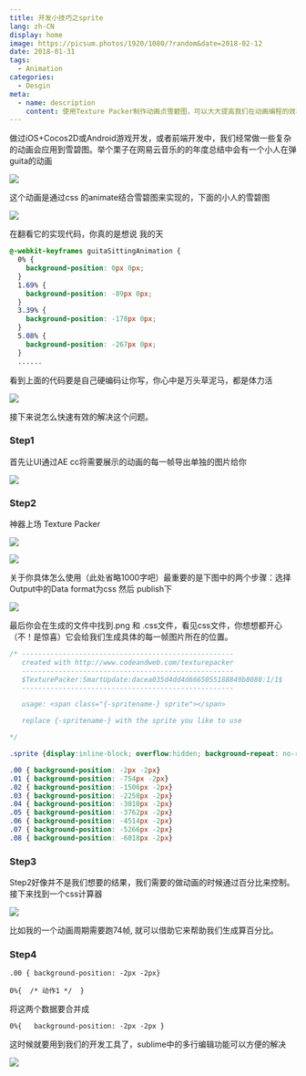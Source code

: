 ```yaml
---
title: 开发小技巧之sprite
lang: zh-CN
display: home
image: https://picsum.photos/1920/1080/?random&date=2018-02-12
date: 2018-01-31
tags:
  - Animation
categories:
  - Desgin
meta:
  - name: description
    content: 使用Texture Packer制作动画贞雪碧图，可以大大提高我们在动画编程的效率，
---
```

做过iOS+Cocos2D或Android游戏开发，或者前端开发中，我们经常做一些复杂的动画会应用到雪碧图。举个栗子在网易云音乐的的年度总结中会有一个小人在弹guita的动画

<!-- more -->
![](http://ww3.sinaimg.cn/large/006tNc79ly1g3bblrykj1j308v0fsmyg.jpg?style=centerme)

这个动画是通过css 的animate结合雪碧图来实现的，下面的小人的雪碧图

![](http://ww2.sinaimg.cn/large/006tNc79ly1g3bblj8wmkj31ie0a3dk0.jpg)

在翻看它的实现代码，你真的是想说 我的天

```css
@-webkit-keyframes guitaSittingAnimation {
  0% {
    background-position: 0px 0px;
  }
  1.69% {
    background-position: -89px 0px;
  }
  3.39% {
    background-position: -178px 0px;
  }
  5.08% {
    background-position: -267px 0px;
  }
  ......
```

看到上面的代码要是自己硬编码让你写，你心中是万头草泥马，都是体力活

![](http://ww2.sinaimg.cn/large/006tNc79ly1g3bbl8okxsj308c08cglz.jpg)

接下来说怎么快速有效的解决这个问题。

### Step1

首先让UI通过AE cc将需要展示的动画的每一帧导出单独的图片给你

![](http://ww3.sinaimg.cn/large/006tNc79ly1g3bbku0wpij30fj09jdgb.jpg)
### Step2

神器上场 Texture Packer

![](http://ww1.sinaimg.cn/large/006tNc79ly1g3bbm3csb2j3074074weo.jpg)

![](http://ww4.sinaimg.cn/large/006tNc79ly1g3bbmfks2uj30vk0nzgph.jpg)

关于你具体怎么使用（此处省略1000字吧）最重要的是下图中的两个步骤：选择Output中的Data format为css 然后 publish下

![](http://ww2.sinaimg.cn/large/006tNc79ly1g3bbmqt21uj30us0n7gqg.jpg)

最后你会在生成的文件中找到.png 和 .css文件，看见css文件，你想想都开心（不！是惊喜）它会给我们生成具体的每一帧图片所在的位置。

```css
/* ----------------------------------------------------
   created with http://www.codeandweb.com/texturepacker
   ----------------------------------------------------
   $TexturePacker:SmartUpdate:dacea035d4dd4d6665055188849b8088:1/1$
   ----------------------------------------------------

   usage: <span class="{-spritename-} sprite"></span>

   replace {-spritename-} with the sprite you like to use

*/

.sprite {display:inline-block; overflow:hidden; background-repeat: no-repeat;background-image:url(Untitled.png);}

.00 { background-position: -2px -2px}
.01 { background-position: -754px -2px}
.02 { background-position: -1506px -2px}
.03 { background-position: -2258px -2px}
.04 { background-position: -3010px -2px}
.05 { background-position: -3762px -2px}
.06 { background-position: -4514px -2px}
.07 { background-position: -5266px -2px}
.08 { background-position: -6018px -2px}
```

### Step3

​	Step2好像并不是我们想要的结果，我们需要的做动画的时候通过百分比来控制。接下来找到一个css计算器

![](http://ww1.sinaimg.cn/large/006tNc79ly1g3bbn1pyg6j30wc0l176t.jpg)

比如我的一个动画周期需要跑74帧, 就可以借助它来帮助我们生成算百分比。

### Step4

```
.00 { background-position: -2px -2px}

0%{  /* 动作1 */  }
```

将这两个数据要合并成
```
0%{   background-position: -2px -2px }
```
这时候就要用到我们的开发工具了，sublime中的多行编辑功能可以方便的解决

![](http://ww2.sinaimg.cn/large/006tNc79ly1g3bbnhiyozj30h00c6gp3.jpg)
